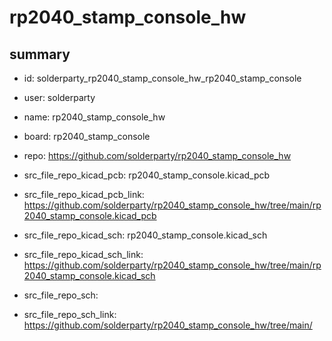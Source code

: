 # rp2040_stamp_console_hw
 
## summary 
* id: solderparty_rp2040_stamp_console_hw_rp2040_stamp_console
* user: solderparty
* name: rp2040_stamp_console_hw
* board: rp2040_stamp_console
* repo: https://github.com/solderparty/rp2040_stamp_console_hw
* src_file_repo_kicad_pcb: rp2040_stamp_console.kicad_pcb
* src_file_repo_kicad_pcb_link: https://github.com/solderparty/rp2040_stamp_console_hw/tree/main/rp2040_stamp_console.kicad_pcb
* src_file_repo_kicad_sch: rp2040_stamp_console.kicad_sch
* src_file_repo_kicad_sch_link: https://github.com/solderparty/rp2040_stamp_console_hw/tree/main/rp2040_stamp_console.kicad_sch

* src_file_repo_sch: 
* src_file_repo_sch_link: https://github.com/solderparty/rp2040_stamp_console_hw/tree/main/




